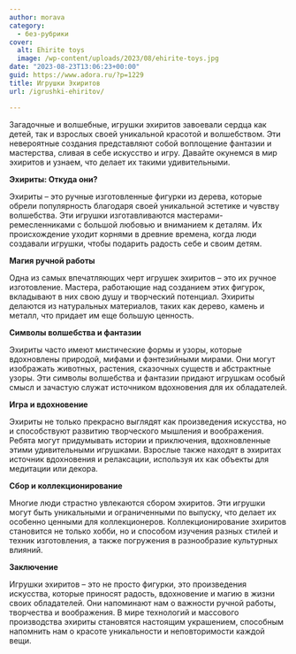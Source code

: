```yaml
---
author: morava
category:
  - без-рубрики
cover:
  alt: Ehirite toys
  image: /wp-content/uploads/2023/08/ehirite-toys.jpg
date: "2023-08-23T13:06:23+00:00"
guid: https://www.adora.ru/?p=1229
title: Игрушки Эхиритов
url: /igrushki-ehiritov/

---
```

Загадочные и волшебные, игрушки эхиритов завоевали сердца как детей, так и взрослых своей уникальной красотой и волшебством. Эти невероятные создания представляют собой воплощение фантазии и мастерства, сливая в себе искусство и игру. Давайте окунемся в мир эхиритов и узнаем, что делает их такими удивительными.

**Эхириты: Откуда они?**

Эхириты – это ручные изготовленные фигурки из дерева, которые обрели популярность благодаря своей уникальной эстетике и чувству волшебства. Эти игрушки изготавливаются мастерами-ремесленниками с большой любовью и вниманием к деталям. Их происхождение уходит корнями в древние времена, когда люди создавали игрушки, чтобы подарить радость себе и своим детям.

**Магия ручной работы**

Одна из самых впечатляющих черт игрушек эхиритов – это их ручное изготовление. Мастера, работающие над созданием этих фигурок, вкладывают в них свою душу и творческий потенциал. Эхириты делаются из натуральных материалов, таких как дерево, камень и металл, что придает им еще большую ценность.

**Символы волшебства и фантазии**

Эхириты часто имеют мистические формы и узоры, которые вдохновлены природой, мифами и фэнтезийными мирами. Они могут изображать животных, растения, сказочных существ и абстрактные узоры. Эти символы волшебства и фантазии придают игрушкам особый смысл и зачастую служат источником вдохновения для их обладателей.

**Игра и вдохновение**

Эхириты не только прекрасно выглядят как произведения искусства, но и способствуют развитию творческого мышления и воображения. Ребята могут придумывать истории и приключения, вдохновленные этими удивительными игрушками. Взрослые также находят в эхиритах источник вдохновения и релаксации, используя их как объекты для медитации или декора.

**Сбор и коллекционирование**

Многие люди страстно увлекаются сбором эхиритов. Эти игрушки могут быть уникальными и ограниченными по выпуску, что делает их особенно ценными для коллекционеров. Коллекционирование эхиритов становится не только хобби, но и способом изучения разных стилей и техник изготовления, а также погружения в разнообразие культурных влияний.

**Заключение**

Игрушки эхиритов – это не просто фигурки, это произведения искусства, которые приносят радость, вдохновение и магию в жизни своих обладателей. Они напоминают нам о важности ручной работы, творчества и воображения. В мире технологий и массового производства эхириты становятся настоящим украшением, способным напомнить нам о красоте уникальности и неповторимости каждой вещи.
